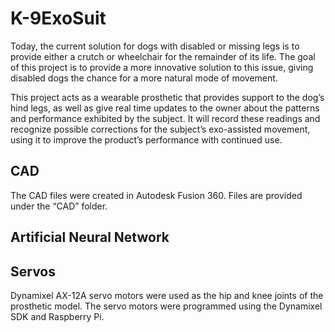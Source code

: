 # K-9ExoSuit

Today, the current solution for dogs with disabled or missing legs is to provide either a crutch or wheelchair for the remainder of its life. The goal of this project is to provide a more innovative solution to this issue, giving disabled dogs the chance for a more natural mode of movement. 

This project acts as a wearable prosthetic that provides support to the dog’s hind legs, as well as give real time updates to the owner about the patterns and performance exhibited by the subject. It will record these readings and recognize possible corrections for the subject’s exo-assisted movement, using it to improve the product’s performance with continued use.  

## CAD 
The CAD files were created in Autodesk Fusion 360. Files are provided under the “CAD” folder.

## Artificial Neural Network


## Servos
Dynamixel AX-12A servo motors were used as the hip and knee joints of the prosthetic model. The servo motors were programmed using the Dynamixel SDK and Raspberry Pi.
